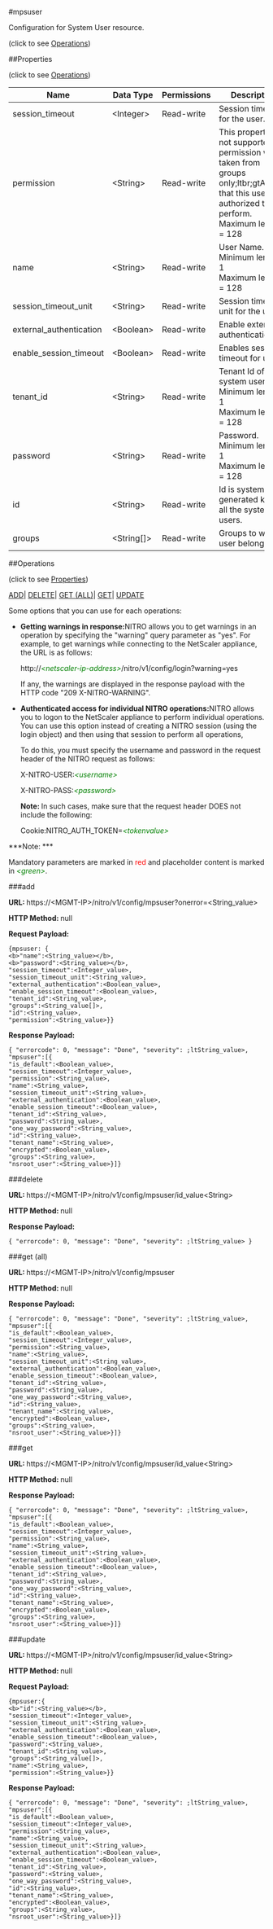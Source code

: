 #mpsuser



Configuration for System User resource.

<span>(click to see [Operations](#operations))</span>



##Properties 

<span>(click to see [Operations](#operations))</span>





<table><thead><tr><th>Name</th><th>Data Type</th><th>Permissions</th><th>Description</th></tr></thead><tbody><tr><td>session_timeout</td><td>&lt;Integer></td><td>Read-write</td><td>Session timeout for the user.</td></tr><tr><td>permission</td><td>&lt;String></td><td>Read-write</td><td>This property is not supported, permission will be taken from groups only;ltbr;gtActions that this user is authorized to perform.<br>Maximum length = 128</td></tr><tr><td>name</td><td>&lt;String></td><td>Read-write</td><td>User Name.<br>Minimum length = 1<br>Maximum length = 128</td></tr><tr><td>session_timeout_unit</td><td>&lt;String></td><td>Read-write</td><td>Session timeout unit for the user.</td></tr><tr><td>external_authentication</td><td>&lt;Boolean></td><td>Read-write</td><td>Enable external authentication.</td></tr><tr><td>enable_session_timeout</td><td>&lt;Boolean></td><td>Read-write</td><td>Enables session timeout for user.</td></tr><tr><td>tenant_id</td><td>&lt;String></td><td>Read-write</td><td>Tenant Id of the system users.<br>Minimum length = 1<br>Maximum length = 128</td></tr><tr><td>password</td><td>&lt;String></td><td>Read-write</td><td>Password.<br>Minimum length = 1<br>Maximum length = 128</td></tr><tr><td>id</td><td>&lt;String></td><td>Read-write</td><td>Id is system generated key for all the system users.</td></tr><tr><td>groups</td><td>&lt;String[]></td><td>Read-write</td><td>Groups to which user belongs.</td></tr></tbody></table>

##Operations 

<span>(click to see [Properties](#properties))</span>





[ADD](#add)| [DELETE](#delete)| [GET (ALL)](#get-all)| [GET](#get)| [UPDATE](#update)





Some options that you can use for each operations:

<ul><li><p><b>Getting warnings in response:</b>NITRO allows you to get warnings in an operation by specifying the "warning" query parameter as "yes". For example, to get warnings while connecting to the NetScaler appliance, the URL is as follows:</p><p>http://<span style="color:green;font-style:italic;">&lt;netscaler-ip-address&gt;</span>/nitro/v1/config/login?warning=yes</p><p>If any, the warnings are displayed in the response payload with the HTTP code "209 X-NITRO-WARNING".</p></li><li><p><b>Authenticated access for individual NITRO operations:</b>NITRO allows you to logon to the NetScaler appliance to perform individual operations. You can use this option instead of creating a NITRO session (using the login object) and then using that session to perform all operations,</p><p>To do this, you must specify the username and password in the request header of the NITRO request as follows:</p><p>X-NITRO-USER:<span style="color:green;font-style:italic;">&lt;username&gt;</span></p><p>X-NITRO-PASS:<span style="color:green;font-style:italic;">&lt;password&gt;</span></p><p><b>Note: </b>In such cases, make sure that the request header DOES not include the following:</p><p>Cookie:NITRO_AUTH_TOKEN=<span style="color:green;font-style:italic;">&lt;tokenvalue&gt;</span></p></li></ul>







***Note: *** 

Mandatory parameters are marked in <span style="color:#FF0000;">red</span> and placeholder content is marked in <span style="color:green;font-style:italic">&lt;green&gt;</span>.



###add







<b>URL: </b>https://&lt;MGMT-IP&gt;/nitro/v1/config/mpsuser?onerror=&lt;String_value&gt;

<b>HTTP Method: </b>null

<b>Request Payload: </b>
```
{mpsuser: {
<b>"name":<String_value></b>,
<b>"password":<String_value></b>,
"session_timeout":<Integer_value>,
"session_timeout_unit":<String_value>,
"external_authentication":<Boolean_value>,
"enable_session_timeout":<Boolean_value>,
"tenant_id":<String_value>,
"groups":<String_value[]>,
"id":<String_value>,
"permission":<String_value>}}
```

<b>Response Payload: </b>
```
{ "errorcode": 0, "message": "Done", "severity": ;ltString_value>, "mpsuser":[{
"is_default":<Boolean_value>,
"session_timeout":<Integer_value>,
"permission":<String_value>,
"name":<String_value>,
"session_timeout_unit":<String_value>,
"external_authentication":<Boolean_value>,
"enable_session_timeout":<Boolean_value>,
"tenant_id":<String_value>,
"password":<String_value>,
"one_way_password":<String_value>,
"id":<String_value>,
"tenant_name":<String_value>,
"encrypted":<Boolean_value>,
"groups":<String_value>,
"nsroot_user":<String_value>}]}
```







###delete







<b>URL: </b>https://&lt;MGMT-IP&gt;/nitro/v1/config/mpsuser/id_value&lt;String&gt;

<b>HTTP Method: </b>null

<b>Response Payload: </b>
```
{ "errorcode": 0, "message": "Done", "severity": ;ltString_value> }
```







###get (all)







<b>URL: </b>https://&lt;MGMT-IP&gt;/nitro/v1/config/mpsuser

<b>HTTP Method: </b>null

<b>Response Payload: </b>
```
{ "errorcode": 0, "message": "Done", "severity": ;ltString_value>, "mpsuser":[{
"is_default":<Boolean_value>,
"session_timeout":<Integer_value>,
"permission":<String_value>,
"name":<String_value>,
"session_timeout_unit":<String_value>,
"external_authentication":<Boolean_value>,
"enable_session_timeout":<Boolean_value>,
"tenant_id":<String_value>,
"password":<String_value>,
"one_way_password":<String_value>,
"id":<String_value>,
"tenant_name":<String_value>,
"encrypted":<Boolean_value>,
"groups":<String_value>,
"nsroot_user":<String_value>}]}
```







###get







<b>URL: </b>https://&lt;MGMT-IP&gt;/nitro/v1/config/mpsuser/id_value&lt;String&gt;

<b>HTTP Method: </b>null

<b>Response Payload: </b>
```
{ "errorcode": 0, "message": "Done", "severity": ;ltString_value>, "mpsuser":[{
"is_default":<Boolean_value>,
"session_timeout":<Integer_value>,
"permission":<String_value>,
"name":<String_value>,
"session_timeout_unit":<String_value>,
"external_authentication":<Boolean_value>,
"enable_session_timeout":<Boolean_value>,
"tenant_id":<String_value>,
"password":<String_value>,
"one_way_password":<String_value>,
"id":<String_value>,
"tenant_name":<String_value>,
"encrypted":<Boolean_value>,
"groups":<String_value>,
"nsroot_user":<String_value>}]}
```







###update







<b>URL: </b>https://&lt;MGMT-IP&gt;/nitro/v1/config/mpsuser/id_value&lt;String&gt;

<b>HTTP Method: </b>null

<b>Request Payload: </b>
```
{mpsuser:{
<b>"id":<String_value></b>,
"session_timeout":<Integer_value>,
"session_timeout_unit":<String_value>,
"external_authentication":<Boolean_value>,
"enable_session_timeout":<Boolean_value>,
"password":<String_value>,
"tenant_id":<String_value>,
"groups":<String_value[]>,
"name":<String_value>,
"permission":<String_value>}}
```

<b>Response Payload: </b>
```
{ "errorcode": 0, "message": "Done", "severity": ;ltString_value>, "mpsuser":[{
"is_default":<Boolean_value>,
"session_timeout":<Integer_value>,
"permission":<String_value>,
"name":<String_value>,
"session_timeout_unit":<String_value>,
"external_authentication":<Boolean_value>,
"enable_session_timeout":<Boolean_value>,
"tenant_id":<String_value>,
"password":<String_value>,
"one_way_password":<String_value>,
"id":<String_value>,
"tenant_name":<String_value>,
"encrypted":<Boolean_value>,
"groups":<String_value>,
"nsroot_user":<String_value>}]}
```







